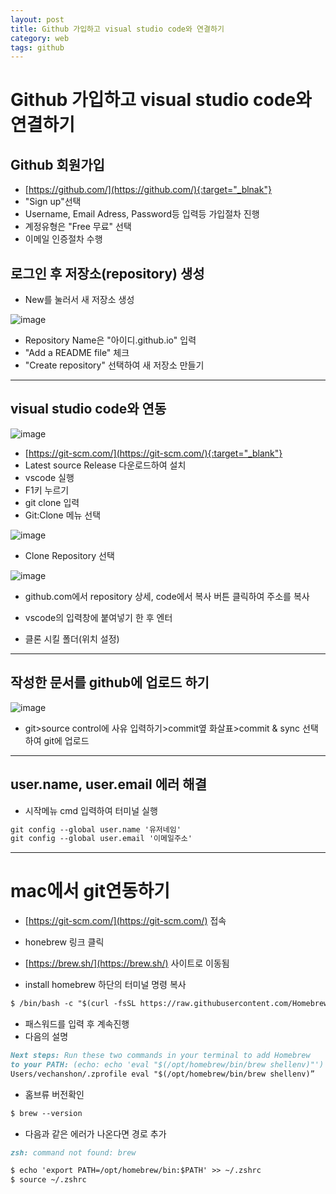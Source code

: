 ```yaml
---
layout: post
title: Github 가입하고 visual studio code와 연결하기
category: web
tags: github
---
```


# Github 가입하고 visual studio code와 연결하기

## Github 회원가입
* [https://github.com/](https://github.com/){:target="_blnak"}
* "Sign up"선택
* Username, Email Adress, Password등 입력등 가입절차 진행
* 계정유형은 "Free 무료" 선택
* 이메일 인증절차 수행

## 로그인 후 저장소(repository) 생성
* New를 눌러서 새 저장소 생성

![image](https://github.com/gunug/gunug.github.io/assets/52345276/e0bac860-a2b6-427d-8f29-cbdcb680fa38)

* Repository Name은 "아이디.github.io" 입력
* "Add a README file" 체크
* "Create repository" 선택하여 새 저장소 만들기


---

## visual studio code와 연동
![image](https://github.com/gunug/gunug.github.io/assets/52345276/9148cb29-58f0-4b12-bb59-4ddfc38d2f9a)

* [https://git-scm.com/](https://git-scm.com/){:target="_blank"}
* Latest source Release 다운로드하여 설치
* vscode 실행
* F1키 누르기
* git clone 입력
* Git:Clone 메뉴 선택

![image](https://github.com/gunug/gunug.github.io/assets/52345276/3ef0e157-a6bf-466a-ae09-e6d2f47d9805)
* Clone Repository 선택

![image](https://github.com/gunug/gunug.github.io/assets/52345276/c85ee0ee-1b7e-442e-bc8d-1edc09d89b45)
* github.com에서 repository 상세, code에서 복사 버튼 클릭하여 주소를 복사
* vscode의 입력창에 붙여넣기 한 후 엔터

* 클론 시킬 폴더(위치 설정)

---

## 작성한 문서를 github에 업로드 하기
![image](https://github.com/gunug/gunug.github.io/assets/52345276/ded6bade-39e9-47fe-b693-e762e45c67a6)
* git>source control에 사유 입력하기>commit옆 화살표>commit & sync 선택 하여 git에 업로드

---

## user.name, user.email 에러 해결
* 시작메뉴 cmd 입력하여 터미널 실행

```markdown
git config --global user.name '유저네임'
git config --global user.email '이메일주소'
```

---

# mac에서 git연동하기
* [https://git-scm.com/](https://git-scm.com/) 접속
* honebrew 링크 클릭
* [https://brew.sh/](https://brew.sh/) 사이트로 이동됨

* install homebrew 하단의 터미널 명령 복사

```markdown
$ /bin/bash -c "$(curl -fsSL https://raw.githubusercontent.com/Homebrew/install/HEAD/install.sh)"
```
* 패스워드를 입력 후 계속진행
* 다음의 설명

```markdown 
Next steps: Run these two commands in your terminal to add Homebrew
to your PATH: (echo: echo 'eval "$(/opt/homebrew/bin/brew shellenv)"') >> /
Users/vechanshon/.zprofile eval "$(/opt/homebrew/bin/brew shellenv)”
```

* 홈브류 버전확인

```markdown
$ brew --version
```

* 다음과 같은 에러가 나온다면 경로 추가

```markdown
zsh: command not found: brew
```

```markdown
$ echo 'export PATH=/opt/homebrew/bin:$PATH' >> ~/.zshrc
$ source ~/.zshrc
```
